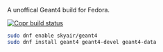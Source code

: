 A unoffical Geant4 build for Fedora.

[![Copr build status](https://copr.fedorainfracloud.org/coprs/skyair/cern/package/geant4/status_image/last_build.png)](https://copr.fedorainfracloud.org/coprs/skyair/cern/package/geant4/)

``` Bash
sudo dnf enable skyair/geant4
sudo dnf install geant4 geant4-devel geant4-data
```
